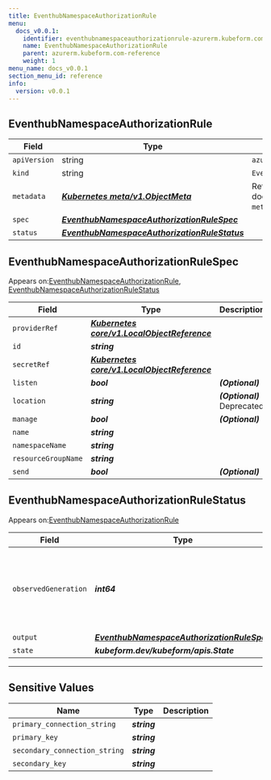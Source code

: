 ```yaml
---
title: EventhubNamespaceAuthorizationRule
menu:
  docs_v0.0.1:
    identifier: eventhubnamespaceauthorizationrule-azurerm.kubeform.com
    name: EventhubNamespaceAuthorizationRule
    parent: azurerm.kubeform.com-reference
    weight: 1
menu_name: docs_v0.0.1
section_menu_id: reference
info:
  version: v0.0.1
---
```


## EventhubNamespaceAuthorizationRule
| Field | Type | Description |
| ------ | ----- | ----------- |
| `apiVersion` | string | `azurerm.kubeform.com/v1alpha1` |
|    `kind` | string | `EventhubNamespaceAuthorizationRule` |
| `metadata` | ***[Kubernetes meta/v1.ObjectMeta](https://kubernetes.io/docs/reference/generated/kubernetes-api/v1.13/#objectmeta-v1-meta)***|Refer to the Kubernetes API documentation for the fields of the `metadata` field.|
| `spec` | ***[EventhubNamespaceAuthorizationRuleSpec](#eventhubnamespaceauthorizationrulespec)***||
| `status` | ***[EventhubNamespaceAuthorizationRuleStatus](#eventhubnamespaceauthorizationrulestatus)***||
## EventhubNamespaceAuthorizationRuleSpec

Appears on:[EventhubNamespaceAuthorizationRule](#eventhubnamespaceauthorizationrule), [EventhubNamespaceAuthorizationRuleStatus](#eventhubnamespaceauthorizationrulestatus)

| Field | Type | Description |
| ------ | ----- | ----------- |
| `providerRef` | ***[Kubernetes core/v1.LocalObjectReference](https://kubernetes.io/docs/reference/generated/kubernetes-api/v1.13/#localobjectreference-v1-core)***||
| `id` | ***string***||
| `secretRef` | ***[Kubernetes core/v1.LocalObjectReference](https://kubernetes.io/docs/reference/generated/kubernetes-api/v1.13/#localobjectreference-v1-core)***||
| `listen` | ***bool***| ***(Optional)*** |
| `location` | ***string***| ***(Optional)*** Deprecated|
| `manage` | ***bool***| ***(Optional)*** |
| `name` | ***string***||
| `namespaceName` | ***string***||
| `resourceGroupName` | ***string***||
| `send` | ***bool***| ***(Optional)*** |
## EventhubNamespaceAuthorizationRuleStatus

Appears on:[EventhubNamespaceAuthorizationRule](#eventhubnamespaceauthorizationrule)

| Field | Type | Description |
| ------ | ----- | ----------- |
| `observedGeneration` | ***int64***| ***(Optional)*** Resource generation, which is updated on mutation by the API Server.|
| `output` | ***[EventhubNamespaceAuthorizationRuleSpec](#eventhubnamespaceauthorizationrulespec)***| ***(Optional)*** |
| `state` | ***kubeform.dev/kubeform/apis.State***| ***(Optional)*** |
---
## Sensitive Values
| Name | Type | Description |
|------|------|-------------|
| `primary_connection_string` | ***string*** ||
| `primary_key` | ***string*** ||
| `secondary_connection_string` | ***string*** ||
| `secondary_key` | ***string*** ||
